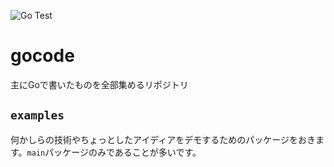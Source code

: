 ![Go Test](https://github.com/nobishino/gocode/actions/workflows/test.yml/badge.svg)
# gocode
主にGoで書いたものを全部集めるリポジトリ

## `examples`

何かしらの技術やちょっとしたアイディアをデモするためのパッケージをおきます。`main`パッケージのみであることが多いです。


